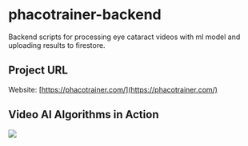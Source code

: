 # phacotrainer-backend
Backend scripts for processing eye cataract videos with ml model and uploading results to firestore.

## Project URL

Website: [https://phacotrainer.com/](https://phacotrainer.com/)

## Video AI Algorithms in Action

![](docs/docfx/images/NormalBlend.gif)

